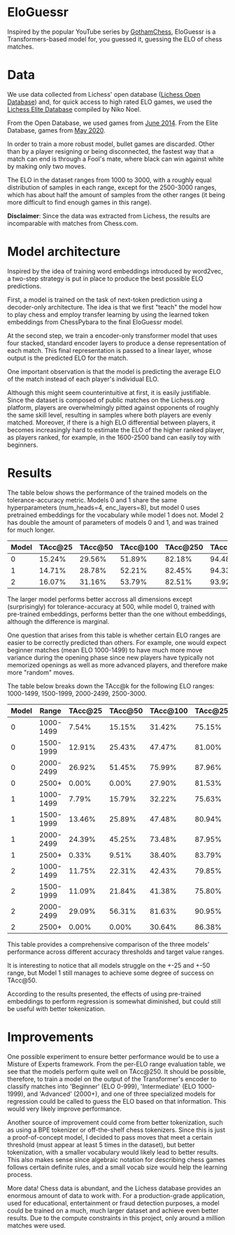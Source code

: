 # EloGuessr

Inspired by the popular YouTube series by [GothamChess](https://www.youtube.com/@GothamChess), EloGuessr is a Transformers-based model for, you guessed it, guessing the ELO of chess matches.

# Data

We use data collected from Lichess' open database ([Lichess Open Database](https://database.lichess.org/)) and, for quick access to high rated ELO games, we used the [Lichess Elite Database](https://database.nikonoel.fr/) compiled by Niko Noel.

From the Open Database, we used games from [June 2014](https://database.lichess.org/standard/lichess_db_standard_rated_2014-06.pgn.zst). From the Elite Database, games from [May 2020](https://database.nikonoel.fr/lichess_elite_2021-05.zip).

In order to train a more robust model, bullet games are discarded. Other than by a player resigning or being disconnected, the fastest way that a match can end is through a Fool's mate, where black can win against white by making only two moves.

The ELO in the dataset ranges from 1000 to 3000, with a roughly equal distribution of samples in each range, except for the 2500-3000 ranges, which has about half the amount of samples from the other ranges (it being more difficult to find enough games in this range).

**Disclaimer**: Since the data was extracted from Lichess, the results are incomparable with matches from Chess.com.


# Model architecture

Inspired by the idea of training word embeddings introduced by word2vec, a two-step strategy is put in place to produce the best possible ELO predictions.

First, a model is trained on the task of next-token prediction using a decoder-only architecture. The idea is that we first "teach" the model how to play chess and employ transfer learning by using the learned token embeddings from ChessPybara to the final EloGuessr model. 

At the second step, we train a encoder-only transformer model that uses four stacked, standard encoder layers to produce a dense representation of each match. This final representation is passed to a linear layer, whose output is the predicted ELO for the match.

One important observation is that the model is predicting the average ELO of the match instead of each player's individual ELO.

Although this might seem counterintuitive at first, it is easily justifiable. Since the dataset is composed of public matches on the Lichess.org platform, players are overwhelmingly pitted against opponents of roughly the same skill level, resulting in samples where both players are evenly matched. Moreover, if there is a high ELO differential between players, it becomes increasingly hard to estimate the ELO of the higher ranked player, as players ranked, for example, in the 1600-2500 band can easily toy with beginners.

# Results

The table below shows the performance of the trained models on the tolerance-accuracy metric. Models 0 and 1 share the same hyperparameters (num_heads=4, enc_layers=8), but model 0 uses pretrained embeddings for the vocabulary while model 1 does not. Model 2 has double the amount of parameters of models 0 and 1, and was trained for much longer.

| Model | TAcc@25 | TAcc@50 | TAcc@100 | TAcc@250 | TAcc@500 |
|-------|---------|---------|----------|----------|----------|
| 0 | 15.24% | 29.56% | 51.89% | 82.18% | 94.48% |
| 1 | 14.71% | 28.78% | 52.21% | 82.45% | 94.33% |
| 2 | 16.07% | 31.16% | 53.79% | 82.51% | 93.92% |

The larger model performs better accross all dimensions except (surprisingly) for tolerance-accuracy at 500, while model 0, trained with pre-trained embeddings, performs better than the one without embeddings, although the difference is marginal.

One question that arises from this table is whether certain ELO ranges are easier to be correctly predicted than others. For example, one would expect beginner matches (mean ELO 1000-1499) to have much more move variance during the opening phase since new players have typically not memorized openings as well as more advanced players, and therefore make more "random" moves.

The table below breaks down the TAcc@k for the following ELO ranges: 1000-1499, 1500-1999, 2000-2499, 2500-3000.

| Model | Range | TAcc@25 | TAcc@50 | TAcc@100 | TAcc@250 | TAcc@500 |
|-------|-------|---------|---------|----------|----------|----------|
| 0 | 1000-1499 | 7.54% | 15.15% | 31.42% | 75.15% | 95.60% |
| 0 | 1500-1999 | 12.91% | 25.43% | 47.47% | 81.00% | 93.37% |
| 0 | 2000-2499 | 26.92% | 51.45% | 75.99% | 87.96% | 95.11% |
| 0 | 2500+ | 0.00% | 0.00% | 27.90% | 81.53% | 94.57% |
| 1 | 1000-1499 | 7.79% | 15.79% | 32.22% | 75.63% | 95.62% |
| 1 | 1500-1999 | 13.46% | 25.89% | 47.48% | 80.94% | 93.02% |
| 1 | 2000-2499 | 24.39% | 45.25% | 73.48% | 87.95% | 95.09% |
| 1 | 2500+ | 0.33% | 9.51% | 38.40% | 83.79% | 94.44% |
| 2 | 1000-1499 | 11.75% | 22.31% | 42.43% | 79.85% | 94.56% |
| 2 | 1500-1999 | 11.09% | 21.84% | 41.38% | 75.80% | 90.72% |
| 2 | 2000-2499 | 29.09% | 56.31% | 81.63% | 90.95% | 96.54% |
| 2 | 2500+ | 0.00% | 0.00% | 30.64% | 86.38% | 96.69% |

This table provides a comprehensive comparison of the three models' performance across different accuracy thresholds and target value ranges.

It is interesting to notice that all models struggle on the +-25 and +-50 range, but Model 1 still manages to achieve some degree of success on TAcc@50.

According to the results presented, the effects of using pre-trained embeddings to perform regression is somewhat diminished, but could still be useful with better tokenization.

# Improvements

One possible experiment to ensure better performance would be to use a Misture of Experts framework. From the per-ELO range evaluation table, we see that the models perform quite well on TAcc@250. It should be possible, therefore, to train a model on the output of the Transformer's encoder to classify matches into 'Beginner' (ELO 0-999), 'Intermediate' (ELO 1000-1999), and 'Advanced' (2000+), and one of three specialized models for regression could be called to guess the ELO based on that information. This would very likely improve performance.

Another source of improvement could come from better tokenization, such as using a BPE tokenizer or off-the-shelf chess tokenizers. Since this is just a proof-of-concept model, I decided to pass moves that meet a certain threshold (must appear at least 5 times in the dataset), but better tokenization, with a smaller vocabulary would likely lead to better results. This also makes sense since algebraic notation for describing chess games follows certain definite rules, and a small vocab size would help the learning process.

More data! Chess data is abundant, and the Lichess database provides an enormous amount of data to work with. For a production-grade application, used for educational, entertainment or fraud detection purposes, a model could be trained on a much, much larger dataset and achieve even better results. Due to the compute constraints in this project, only around a million matches were used.